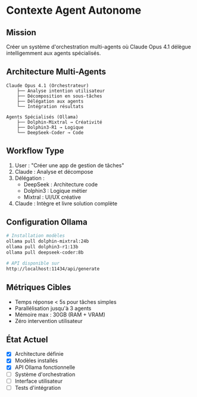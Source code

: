# Contexte Agent Autonome

## Mission
Créer un système d'orchestration multi-agents où Claude Opus 4.1 délègue intelligemment aux agents spécialisés.

## Architecture Multi-Agents
```
Claude Opus 4.1 (Orchestrateur)
    ├── Analyse intention utilisateur
    ├── Décomposition en sous-tâches
    ├── Délégation aux agents
    └── Intégration résultats

Agents Spécialisés (Ollama)
    ├── Dolphin-Mixtral → Créativité
    ├── Dolphin3-R1 → Logique
    └── DeepSeek-Coder → Code
```

## Workflow Type
1. User : "Créer une app de gestion de tâches"
2. Claude : Analyse et décompose
3. Délégation :
   - DeepSeek : Architecture code
   - Dolphin3 : Logique métier
   - Mixtral : UI/UX créative
4. Claude : Intègre et livre solution complète

## Configuration Ollama
```bash
# Installation modèles
ollama pull dolphin-mixtral:24b
ollama pull dolphin3-r1:13b
ollama pull deepseek-coder:8b

# API disponible sur
http://localhost:11434/api/generate
```

## Métriques Cibles
- Temps réponse < 5s pour tâches simples
- Parallélisation jusqu'à 3 agents
- Mémoire max : 30GB (RAM + VRAM)
- Zéro intervention utilisateur

## État Actuel
- [x] Architecture définie
- [x] Modèles installés
- [x] API Ollama fonctionnelle
- [ ] Système d'orchestration
- [ ] Interface utilisateur
- [ ] Tests d'intégration